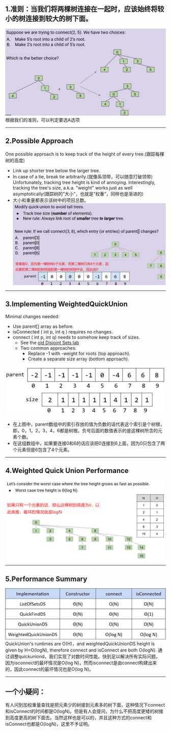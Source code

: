 ## 1.准则：当我们将两棵树连接在一起时，应该始终将较小的树连接到较大的树下面。
![](附件/Pasted%20image%2020251005191040.png)
根据我们的准则，可以判定要选A选项

---

## 2.Possible Approach
One possible approach is to keep track of the height of every tree.(跟踪每棵树的高度)
- Link up shorter tree below the larger tree.
- In case of a tie, break tie arbitrarily.(就像系领带，可以随意打破领带)
Unfortunately, tracking tree height is kind of annoying.
Interestingly, tracking the tree's size, a.k.a. "weight" works just as well asymptotically(跟踪树的”大小“，也就是”权重“，同样也是渐进的)
- 大小和重量都表示该树中的项目总数。
![](附件/Pasted%20image%2020251005191119.png)

---

## 3.Implementing WeightedQuickUnion
Minimal changes needed:
- Use parent[] array as before.
- isConnected ( int p, int q ) requires no changes.
- connect ( int p, int q) needs to somehow keep track of sizes.
	- See the [old Disjoint Sets lab]([https://sp19.datastructur.es/materials/lab/lab6/lab6](https://sp19.datastructur.es/materials/lab/lab6/lab6)"点击此处查看详情")
	- Two common approaches:
		- Replace -1 with -weight for roots (top approach).
		- Create a separate size array (bottom approach).

![](附件/Pasted%20image%2020251005191236.png)
- 在上图中，parent数组中的索引存放的值为负数的话代表这个索引是个树根，即，0，1，2，3，4，6都是树根。负号后面的数值表示的是这棵树所含的元素个数。
- 在这组数组中，如果要连接0和6的话应该把0连接到6上面，因为0只包含了两个元素但是6包含了4个元素。

---

## 4.Weighted Quick Union Performance
![](附件/Pasted%20image%2020251005191304.png)

---

## 5.Performance Summary
![](附件/Pasted%20image%2020251005191404.png)
QuickUnion's runtimes are O(H)，and weightedQuickUnionDS height is given by H=O(logN), therefore connect and isConnect are both O(logN).
通过调整quickuniond，我们实现了对数时间性能。快到足以解决所有实际问题。
因为isconnect的最坏情况是O(log N)，然而isconnect是由connect构建出来的，因此connect的最坏情况也是O(log N)。

---

## 一个小疑问：
有人问到加权重量查找是把元素少的树接到元素多的树下面，这种情况下connect和isConnect的时间都是O(logN)。但是有人会提问，为什么不把高度更矮的树接到高度更高的树下面去。当然这样也是可以的，并且这种方式的connect和isConnect也都是O(logN)，这里不予证明。



